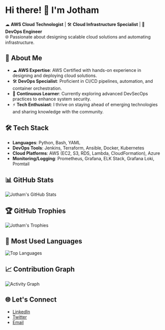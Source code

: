 # Hi there! 👋 I'm **Jotham**

☁ **AWS Cloud Technologist** | 🛠 **Cloud Infrastructure Specialist** | 🚀 **DevOps Engineer**  
🌐 Passionate about designing scalable cloud solutions and automating infrastructure.

## 🚀 About Me
- ☁ **AWS Expertise**: AWS Certified with hands-on experience in designing and deploying cloud solutions.
- 🛠 **DevOps Specialist**: Proficient in CI/CD pipelines, automation, and container orchestration.
- 🌱 **Continuous Learner**: Currently exploring advanced DevSecOps practices to enhance system security.
- ⚡ **Tech Enthusiast**: I thrive on staying ahead of emerging technologies and sharing knowledge with the community.

## 🛠 Tech Stack
- **Languages**: Python, Bash, YAML  
- **DevOps Tools**: Jenkins, Terraform, Ansible, Docker, Kubernetes  
- **Cloud Platforms**: AWS (EC2, S3, RDS, Lambda, CloudFormation), Azure 
- **Monitoring/Logging**: Prometheus, Grafana, ELK Stack, Grafana Loki, Promtail

## 📊 GitHub Stats
![Jotham's GitHub Stats](https://github-readme-stats.vercel.app/api?username=Jothamcloud&show_icons=true&theme=radical)

## 🏆 GitHub Trophies
![Jotham's Trophies](https://github-profile-trophy.vercel.app/?username=Jothamcloud&theme=gruvbox)

## 🚀 Most Used Languages
![Top Languages](https://github-readme-stats.vercel.app/api/top-langs/?username=Jothamcloud&layout=compact&theme=radical)

## 📈 Contribution Graph
![Activity Graph](https://github-readme-activity-graph.vercel.app/graph?username=Jothamcloud&theme=radical)

## 🌐 Let's Connect
- [LinkedIn](https://www.linkedin.com/in/jotham-arinze)  
- [Twitter](https://x.com/jothamarinze_?s=21)  
- [Email](mailto:arinzejotham60@gmail.com)
